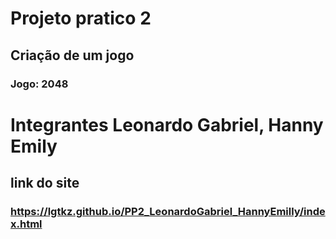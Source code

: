 # Projeto pratico 2
## Criação de um jogo
### Jogo: 2048
# Integrantes Leonardo Gabriel, Hanny Emily

## link do site
### https://lgtkz.github.io/PP2_LeonardoGabriel_HannyEmilly/index.html